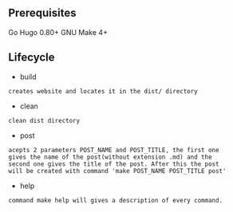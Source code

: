 ## Prerequisites
Go Hugo 0.80+ GNU Make 4+

## Lifecycle
- build
```
creates website and locates it in the dist/ directory
```
- clean
```
clean dist directory
```
- post
```
acepts 2 parameters POST_NAME and POST_TITLE, the first one
gives the name of the post(without extension .md) and the
second one gives the title of the post. After this the post
will be created with command 'make POST_NAME POST_TITLE post'	
```
- help
```
command make help will gives a description of every command.	
```

